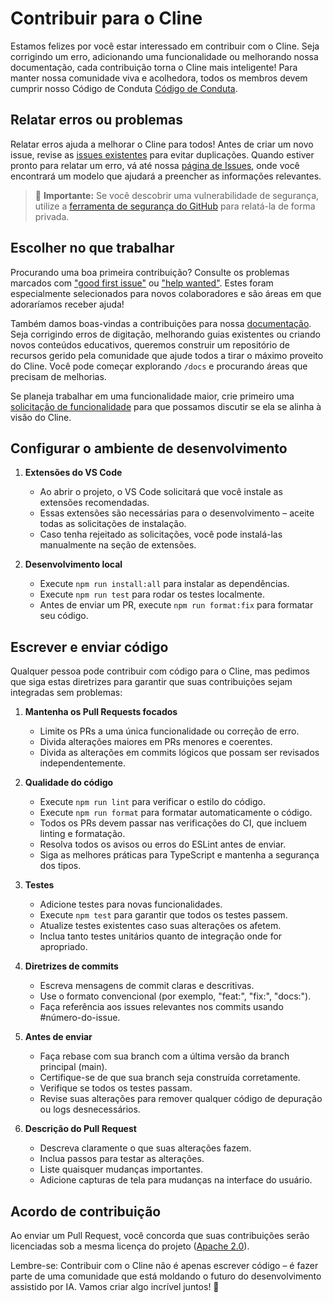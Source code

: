 # Contribuir para o Cline

Estamos felizes por você estar interessado em contribuir com o Cline. Seja corrigindo um erro, adicionando uma funcionalidade ou melhorando nossa documentação, cada contribuição torna o Cline mais inteligente! Para manter nossa comunidade viva e acolhedora, todos os membros devem cumprir nosso Código de Conduta [Código de Conduta](CODE_OF_CONDUCT.md).

## Relatar erros ou problemas

Relatar erros ajuda a melhorar o Cline para todos! Antes de criar um novo issue, revise as [issues existentes](https://github.com/cline/cline/issues) para evitar duplicações. Quando estiver pronto para relatar um erro, vá até nossa [página de Issues](https://github.com/cline/cline/issues/new/choose), onde você encontrará um modelo que ajudará a preencher as informações relevantes.

<blockquote class='warning-note'>
    🔐 <b>Importante:</b> Se você descobrir uma vulnerabilidade de segurança, utilize a <a href="https://github.com/cline/cline/security/advisories/new">ferramenta de segurança do GitHub</a> para relatá-la de forma privada.
</blockquote>

## Escolher no que trabalhar

Procurando uma boa primeira contribuição? Consulte os problemas marcados com ["good first issue"](https://github.com/cline/cline/labels/good%20first%20issue) ou ["help wanted"](https://github.com/cline/cline/labels/help%20wanted). Estes foram especialmente selecionados para novos colaboradores e são áreas em que adoraríamos receber ajuda!

Também damos boas-vindas a contribuições para nossa [documentação](https://github.com/cline/cline/tree/main/docs). Seja corrigindo erros de digitação, melhorando guias existentes ou criando novos conteúdos educativos, queremos construir um repositório de recursos gerido pela comunidade que ajude todos a tirar o máximo proveito do Cline. Você pode começar explorando `/docs` e procurando áreas que precisam de melhorias.

Se planeja trabalhar em uma funcionalidade maior, crie primeiro uma [solicitação de funcionalidade](https://github.com/cline/cline/discussions/categories/feature-requests?discussions_q=is%3Aopen+category%3A%22Feature+Requests%22+sort%3Atop) para que possamos discutir se ela se alinha à visão do Cline.

## Configurar o ambiente de desenvolvimento

1. **Extensões do VS Code**

    - Ao abrir o projeto, o VS Code solicitará que você instale as extensões recomendadas.
    - Essas extensões são necessárias para o desenvolvimento – aceite todas as solicitações de instalação.
    - Caso tenha rejeitado as solicitações, você pode instalá-las manualmente na seção de extensões.

2. **Desenvolvimento local**
    - Execute `npm run install:all` para instalar as dependências.
    - Execute `npm run test` para rodar os testes localmente.
    - Antes de enviar um PR, execute `npm run format:fix` para formatar seu código.

## Escrever e enviar código

Qualquer pessoa pode contribuir com código para o Cline, mas pedimos que siga estas diretrizes para garantir que suas contribuições sejam integradas sem problemas:

1. **Mantenha os Pull Requests focados**

    - Limite os PRs a uma única funcionalidade ou correção de erro.
    - Divida alterações maiores em PRs menores e coerentes.
    - Divida as alterações em commits lógicos que possam ser revisados independentemente.

2. **Qualidade do código**

    - Execute `npm run lint` para verificar o estilo do código.
    - Execute `npm run format` para formatar automaticamente o código.
    - Todos os PRs devem passar nas verificações do CI, que incluem linting e formatação.
    - Resolva todos os avisos ou erros do ESLint antes de enviar.
    - Siga as melhores práticas para TypeScript e mantenha a segurança dos tipos.

3. **Testes**

    - Adicione testes para novas funcionalidades.
    - Execute `npm test` para garantir que todos os testes passem.
    - Atualize testes existentes caso suas alterações os afetem.
    - Inclua tanto testes unitários quanto de integração onde for apropriado.

4. **Diretrizes de commits**

    - Escreva mensagens de commit claras e descritivas.
    - Use o formato convencional (por exemplo, "feat:", "fix:", "docs:").
    - Faça referência aos issues relevantes nos commits usando #número-do-issue.

5. **Antes de enviar**

    - Faça rebase com sua branch com a última versão da branch principal (main).
    - Certifique-se de que sua branch seja construída corretamente.
    - Verifique se todos os testes passam.
    - Revise suas alterações para remover qualquer código de depuração ou logs desnecessários.

6. **Descrição do Pull Request**
    - Descreva claramente o que suas alterações fazem.
    - Inclua passos para testar as alterações.
    - Liste quaisquer mudanças importantes.
    - Adicione capturas de tela para mudanças na interface do usuário.

## Acordo de contribuição

Ao enviar um Pull Request, você concorda que suas contribuições serão licenciadas sob a mesma licença do projeto ([Apache 2.0](LICENSE)).

Lembre-se: Contribuir com o Cline não é apenas escrever código – é fazer parte de uma comunidade que está moldando o futuro do desenvolvimento assistido por IA. Vamos criar algo incrível juntos! 🚀

